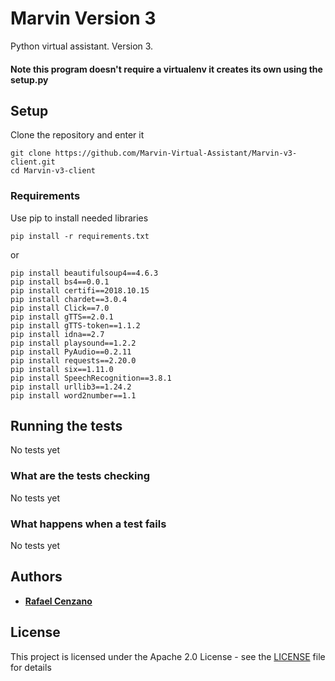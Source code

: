 # Marvin Version 3

Python virtual assistant. Version 3.

#### Note this program doesn't require a virtualenv it creates its own using the setup.py

## Setup

Clone the repository and enter it

```
git clone https://github.com/Marvin-Virtual-Assistant/Marvin-v3-client.git
cd Marvin-v3-client
```

### Requirements

Use pip to install needed libraries

```
pip install -r requirements.txt
```

or

```
pip install beautifulsoup4==4.6.3
pip install bs4==0.0.1
pip install certifi==2018.10.15
pip install chardet==3.0.4
pip install Click==7.0
pip install gTTS==2.0.1
pip install gTTS-token==1.1.2
pip install idna==2.7
pip install playsound==1.2.2
pip install PyAudio==0.2.11
pip install requests==2.20.0
pip install six==1.11.0
pip install SpeechRecognition==3.8.1
pip install urllib3==1.24.2
pip install word2number==1.1
```

## Running the tests

No tests yet

### What are the tests checking

No tests yet

### What happens when a test fails

No tests yet

## Authors

* [**Rafael Cenzano**](https://github.com/RafaelCenzano)

## License

This project is licensed under the Apache 2.0 License - see the [LICENSE](LICENSE) file for details
